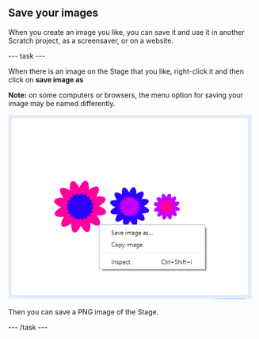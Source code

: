 ## Save your images

When you create an image you like, you can save it and use it in another Scratch project, as a screensaver, or on a website.

\--- task \---

When there is an image on the Stage that you like, right-click it and then click on **save image as**

**Note:** on some computers or browsers, the menu option for saving your image may be named differently.

![скріншот](images/flower-save-stage.png)

Then you can save a PNG image of the Stage.

\--- /task \---